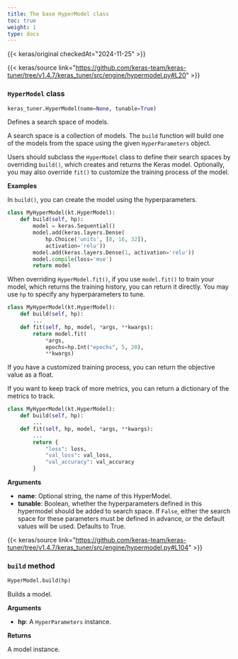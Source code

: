 ```yaml
---
title: The base HyperModel class
toc: true
weight: 1
type: docs
---
```


{{< keras/original checkedAt="2024-11-25" >}}

{{< keras/source link="https://github.com/keras-team/keras-tuner/tree/v1.4.7/keras_tuner/src/engine/hypermodel.py#L20" >}}

### `HyperModel` class

```python
keras_tuner.HyperModel(name=None, tunable=True)
```

Defines a search space of models.

A search space is a collection of models. The `build` function will build
one of the models from the space using the given `HyperParameters` object.

Users should subclass the `HyperModel` class to define their search spaces
by overriding `build()`, which creates and returns the Keras model.
Optionally, you may also override `fit()` to customize the training process
of the model.

**Examples**

In `build()`, you can create the model using the hyperparameters.

```python
class MyHyperModel(kt.HyperModel):
    def build(self, hp):
        model = keras.Sequential()
        model.add(keras.layers.Dense(
            hp.Choice('units', [8, 16, 32]),
            activation='relu'))
        model.add(keras.layers.Dense(1, activation='relu'))
        model.compile(loss='mse')
        return model
```

When overriding `HyperModel.fit()`, if you use `model.fit()` to train your
model, which returns the training history, you can return it directly. You
may use `hp` to specify any hyperparameters to tune.

```python
class MyHyperModel(kt.HyperModel):
    def build(self, hp):
        ...
    def fit(self, hp, model, *args, **kwargs):
        return model.fit(
            *args,
            epochs=hp.Int("epochs", 5, 20),
            **kwargs)
```

If you have a customized training process, you can return the objective
value as a float.

If you want to keep track of more metrics, you can return a dictionary of
the metrics to track.

```python
class MyHyperModel(kt.HyperModel):
    def build(self, hp):
        ...
    def fit(self, hp, model, *args, **kwargs):
        ...
        return {
            "loss": loss,
            "val_loss": val_loss,
            "val_accuracy": val_accuracy
        }
```

**Arguments**

- **name**: Optional string, the name of this HyperModel.
- **tunable**: Boolean, whether the hyperparameters defined in this
  hypermodel should be added to search space. If `False`, either the
  search space for these parameters must be defined in advance, or
  the default values will be used. Defaults to True.

{{< keras/source link="https://github.com/keras-team/keras-tuner/tree/v1.4.7/keras_tuner/src/engine/hypermodel.py#L104" >}}

### `build` method

```python
HyperModel.build(hp)
```

Builds a model.

**Arguments**

- **hp**: A `HyperParameters` instance.

**Returns**

A model instance.
